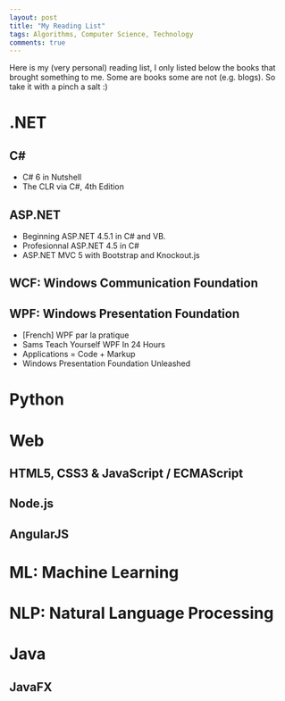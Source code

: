 ```yaml
---
layout: post
title: "My Reading List"
tags: Algorithms, Computer Science, Technology
comments: true
---
```

Here is my (very personal) reading list, I only listed below the books that brought something to me.
Some are books some are not (e.g. blogs).
So take it with a pinch a salt :)


# .NET
## C#
- C# 6 in Nutshell
- The CLR via C#, 4th Edition
## ASP.NET
- Beginning ASP.NET 4.5.1 in C# and VB.
- Profesionnal ASP.NET 4.5 in C#
- ASP.NET MVC 5 with Bootstrap and Knockout.js
## WCF: Windows Communication Foundation
## WPF: Windows Presentation Foundation
- [French] WPF par la pratique
- Sams Teach Yourself WPF In 24 Hours
- Applications = Code + Markup
- Windows Presentation Foundation Unleashed


# Python

# Web
## HTML5, CSS3 & JavaScript / ECMAScript
## Node.js
## AngularJS

# ML: Machine Learning

# NLP: Natural Language Processing

# Java
## JavaFX